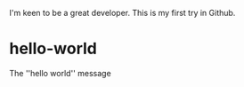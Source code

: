 I'm keen to be a great developer.
This is my first try in Github.



# hello-world
The ''hello world'' message
